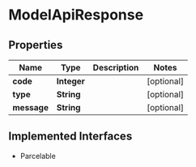 

# ModelApiResponse


## Properties

| Name | Type | Description | Notes |
|------------ | ------------- | ------------- | -------------|
|**code** | **Integer** |  |  [optional] |
|**type** | **String** |  |  [optional] |
|**message** | **String** |  |  [optional] |


## Implemented Interfaces

* Parcelable


